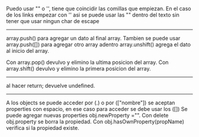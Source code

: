 Puedo usar "" o '', tiene que coincidir las comillas que empiezan. En el caso de los links empezar con '' asi se puede usar las "" dentro del texto sin tener que usar ningun char de escape

<hr>

array.push() para agregar un dato al final array. Tambien se puede usar array.push([]) para agregar otro array adentro
array.unshift() agrega el dato al inicio del array.

Con array.pop() devulvo y elimino la ultima posicion del array.
Con array.shift() devulvo y elimino la primera posicion del array.

<hr>

al hacer return; devuelve undefined.

<hr>

A los objects se puede acceder por (.) o por (["nombre"])
se aceptan properties con espacio, en ese caso para acceder se debe usar los ([])
Se puede agregar nuevas properties obj.newProperty ="".
Con delete obj.property se borra la propiedad.
Con obj.hasOwnProperty(propName) verifica si la propiedad existe.